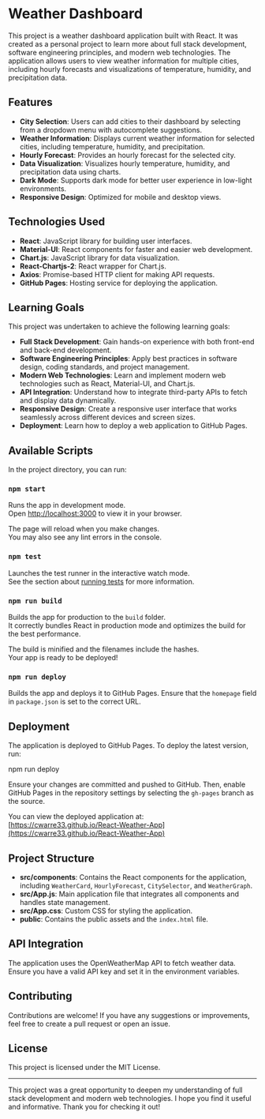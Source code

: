 # Weather Dashboard

This project is a weather dashboard application built with React. It was created as a personal project to learn more about full stack development, software engineering principles, and modern web technologies. The application allows users to view weather information for multiple cities, including hourly forecasts and visualizations of temperature, humidity, and precipitation data.

## Features

- **City Selection**: Users can add cities to their dashboard by selecting from a dropdown menu with autocomplete suggestions.
- **Weather Information**: Displays current weather information for selected cities, including temperature, humidity, and precipitation.
- **Hourly Forecast**: Provides an hourly forecast for the selected city.
- **Data Visualization**: Visualizes hourly temperature, humidity, and precipitation data using charts.
- **Dark Mode**: Supports dark mode for better user experience in low-light environments.
- **Responsive Design**: Optimized for mobile and desktop views.

## Technologies Used

- **React**: JavaScript library for building user interfaces.
- **Material-UI**: React components for faster and easier web development.
- **Chart.js**: JavaScript library for data visualization.
- **React-Chartjs-2**: React wrapper for Chart.js.
- **Axios**: Promise-based HTTP client for making API requests.
- **GitHub Pages**: Hosting service for deploying the application.

## Learning Goals

This project was undertaken to achieve the following learning goals:

- **Full Stack Development**: Gain hands-on experience with both front-end and back-end development.
- **Software Engineering Principles**: Apply best practices in software design, coding standards, and project management.
- **Modern Web Technologies**: Learn and implement modern web technologies such as React, Material-UI, and Chart.js.
- **API Integration**: Understand how to integrate third-party APIs to fetch and display data dynamically.
- **Responsive Design**: Create a responsive user interface that works seamlessly across different devices and screen sizes.
- **Deployment**: Learn how to deploy a web application to GitHub Pages.

## Available Scripts

In the project directory, you can run:

### `npm start`

Runs the app in development mode.\
Open [http://localhost:3000](http://localhost:3000) to view it in your browser.

The page will reload when you make changes.\
You may also see any lint errors in the console.

### `npm test`

Launches the test runner in the interactive watch mode.\
See the section about [running tests](https://facebook.github.io/create-react-app/docs/running-tests) for more information.

### `npm run build`

Builds the app for production to the `build` folder.\
It correctly bundles React in production mode and optimizes the build for the best performance.

The build is minified and the filenames include the hashes.\
Your app is ready to be deployed!

### `npm run deploy`

Builds the app and deploys it to GitHub Pages. Ensure that the `homepage` field in `package.json` is set to the correct URL.

## Deployment

The application is deployed to GitHub Pages. To deploy the latest version, run:

npm run deploy

Ensure your changes are committed and pushed to GitHub. Then, enable GitHub Pages in the repository settings by selecting the `gh-pages` branch as the source.

You can view the deployed application at: [https://cwarre33.github.io/React-Weather-App](https://cwarre33.github.io/React-Weather-App)

## Project Structure

- **src/components**: Contains the React components for the application, including `WeatherCard`, `HourlyForecast`, `CitySelector`, and `WeatherGraph`.
- **src/App.js**: Main application file that integrates all components and handles state management.
- **src/App.css**: Custom CSS for styling the application.
- **public**: Contains the public assets and the `index.html` file.

## API Integration

The application uses the OpenWeatherMap API to fetch weather data. Ensure you have a valid API key and set it in the environment variables.

## Contributing

Contributions are welcome! If you have any suggestions or improvements, feel free to create a pull request or open an issue.

## License

This project is licensed under the MIT License.

---

This project was a great opportunity to deepen my understanding of full stack development and modern web technologies. I hope you find it useful and informative. Thank you for checking it out!